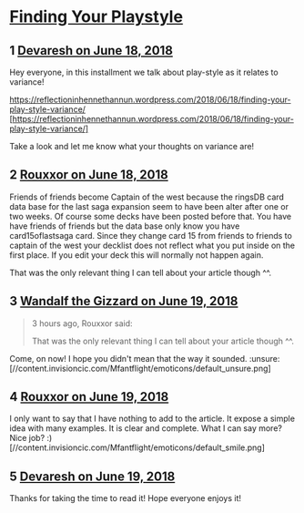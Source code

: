# [Finding Your Playstyle](https://community.fantasyflightgames.com/topic/277973-finding-your-playstyle/)

## 1 [Devaresh on June 18, 2018](https://community.fantasyflightgames.com/topic/277973-finding-your-playstyle/?do=findComment&comment=3377398)

Hey everyone, in this installment we talk about play-style as it relates to variance!

https://reflectioninhennethannun.wordpress.com/2018/06/18/finding-your-play-style-variance/ [https://reflectioninhennethannun.wordpress.com/2018/06/18/finding-your-play-style-variance/]

Take a look and let me know what your thoughts on variance are!

## 2 [Rouxxor on June 18, 2018](https://community.fantasyflightgames.com/topic/277973-finding-your-playstyle/?do=findComment&comment=3377642)

Friends of friends become Captain of the west because the ringsDB card data base for the last saga expansion seem to have been alter after one or two weeks. Of course some decks have been posted before that. You have have friends of friends but the data base only know you have card15oflastsaga card. Since they change card 15 from friends to friends to captain of the west your decklist does not reflect what you put inside on the first place. If you edit your deck this will normally not happen again.

That was the only relevant thing I can tell about your article though ^^.

## 3 [Wandalf the Gizzard on June 19, 2018](https://community.fantasyflightgames.com/topic/277973-finding-your-playstyle/?do=findComment&comment=3377916)

> 3 hours ago, Rouxxor said:
> 
> That was the only relevant thing I can tell about your article though ^^.

Come, on now! I hope you didn't mean that the way it sounded. :unsure: [//content.invisioncic.com/Mfantflight/emoticons/default_unsure.png]

## 4 [Rouxxor on June 19, 2018](https://community.fantasyflightgames.com/topic/277973-finding-your-playstyle/?do=findComment&comment=3378177)

I only want to say that I have nothing to add to the article. It expose a simple idea with many examples. It is clear and complete. What I can say more? Nice job? :) [//content.invisioncic.com/Mfantflight/emoticons/default_smile.png]

## 5 [Devaresh on June 19, 2018](https://community.fantasyflightgames.com/topic/277973-finding-your-playstyle/?do=findComment&comment=3378382)

Thanks for taking the time to read it! Hope everyone enjoys it!

